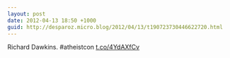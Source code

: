 ```yaml
---
layout: post
date: 2012-04-13 18:50 +1000
guid: http://desparoz.micro.blog/2012/04/13/t190723730446622720.html
---
```

Richard Dawkins. #atheistcon [t.co/4YdAXfCv](http://t.co/4YdAXfCv)
